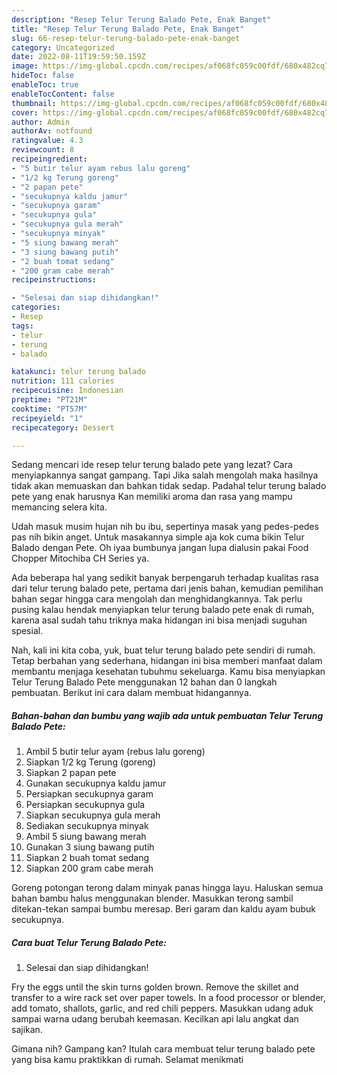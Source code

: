 ```yaml
---
description: "Resep Telur Terung Balado Pete, Enak Banget"
title: "Resep Telur Terung Balado Pete, Enak Banget"
slug: 66-resep-telur-terung-balado-pete-enak-banget
category: Uncategorized
date: 2022-08-11T19:59:50.159Z
image: https://img-global.cpcdn.com/recipes/af068fc059c00fdf/680x482cq70/telur-terung-balado-pete-foto-resep-utama.jpg
hideToc: false
enableToc: true
enableTocContent: false
thumbnail: https://img-global.cpcdn.com/recipes/af068fc059c00fdf/680x482cq70/telur-terung-balado-pete-foto-resep-utama.jpg
cover: https://img-global.cpcdn.com/recipes/af068fc059c00fdf/680x482cq70/telur-terung-balado-pete-foto-resep-utama.jpg
author: Admin
authorAv: notfound
ratingvalue: 4.3
reviewcount: 8
recipeingredient:
- "5 butir telur ayam rebus lalu goreng"
- "1/2 kg Terung goreng"
- "2 papan pete"
- "secukupnya kaldu jamur"
- "secukupnya garam"
- "secukupnya gula"
- "secukupnya gula merah"
- "secukupnya minyak"
- "5 siung bawang merah"
- "3 siung bawang putih"
- "2 buah tomat sedang"
- "200 gram cabe merah"
recipeinstructions:

- "Selesai dan siap dihidangkan!"
categories:
- Resep
tags:
- telur
- terung
- balado

katakunci: telur terung balado 
nutrition: 111 calories
recipecuisine: Indonesian
preptime: "PT21M"
cooktime: "PT57M"
recipeyield: "1"
recipecategory: Dessert

---
```



Sedang mencari ide resep telur terung balado pete yang lezat? Cara menyiapkannya sangat gampang. Tapi Jika salah mengolah maka hasilnya tidak akan memuaskan dan bahkan tidak sedap. Padahal telur terung balado pete yang enak harusnya Kan memiliki aroma dan rasa yang mampu memancing selera kita.


Udah masuk musim hujan nih bu ibu, sepertinya masak yang pedes-pedes pas nih bikin anget. Untuk masakannya simple aja kok cuma bikin Telur Balado dengan Pete. Oh iyaa bumbunya jangan lupa dialusin pakai Food Chopper Mitochiba CH Series ya.

Ada beberapa hal yang sedikit banyak berpengaruh terhadap kualitas rasa dari telur terung balado pete, pertama dari jenis bahan, kemudian pemilihan bahan segar hingga cara mengolah dan menghidangkannya. Tak perlu pusing kalau hendak menyiapkan telur terung balado pete enak di rumah, karena asal sudah tahu triknya maka hidangan ini bisa menjadi suguhan spesial.


Nah, kali ini kita coba, yuk, buat telur terung balado pete sendiri di rumah. Tetap berbahan yang sederhana, hidangan ini bisa memberi manfaat dalam membantu menjaga kesehatan tubuhmu sekeluarga. Kamu bisa menyiapkan Telur Terung Balado Pete menggunakan 12 bahan dan 0 langkah pembuatan. Berikut ini cara dalam membuat hidangannya.

<!--inarticleads1-->

##### Bahan-bahan dan bumbu yang wajib ada untuk pembuatan Telur Terung Balado Pete:

1. Ambil 5 butir telur ayam (rebus lalu goreng)
1. Siapkan 1/2 kg Terung (goreng)
1. Siapkan 2 papan pete
1. Gunakan secukupnya kaldu jamur
1. Persiapkan secukupnya garam
1. Persiapkan secukupnya gula
1. Siapkan secukupnya gula merah
1. Sediakan secukupnya minyak
1. Ambil 5 siung bawang merah
1. Gunakan 3 siung bawang putih
1. Siapkan 2 buah tomat sedang
1. Siapkan 200 gram cabe merah


Goreng potongan terong dalam minyak panas hingga layu. Haluskan semua bahan bambu halus menggunakan blender. Masukkan terong sambil ditekan-tekan sampai bumbu meresap. Beri garam dan kaldu ayam bubuk secukupnya. 

<!--inarticleads2-->

##### Cara buat Telur Terung Balado Pete:


1. Selesai dan siap dihidangkan!

Fry the eggs until the skin turns golden brown. Remove the skillet and transfer to a wire rack set over paper towels. In a food processor or blender, add tomato, shallots, garlic, and red chili peppers. Masukkan udang aduk sampai warna udang berubah keemasan. Kecilkan api lalu angkat dan sajikan. 

Gimana nih? Gampang kan? Itulah cara membuat telur terung balado pete yang bisa kamu praktikkan di rumah. Selamat menikmati
